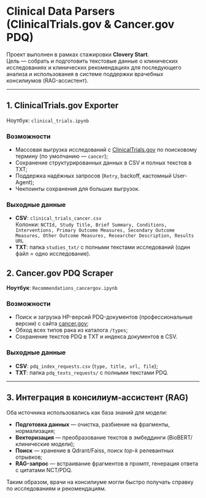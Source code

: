 # Clinical Data Parsers (ClinicalTrials.gov & Cancer.gov PDQ)

Проект выполнен в рамках стажировки **Clovery Start**.  
Цель — собрать и подготовить текстовые данные о клинических исследованиях и клинических рекомендациях для последующего анализа и использования в системе поддержки врачебных консилиумов (RAG-ассистент).

---

## 1. ClinicalTrials.gov Exporter

Ноутбук: `clinical_trials.ipynb`

### Возможности
- Массовая выгрузка исследований с [ClinicalTrials.gov](https://clinicaltrials.gov/) по поисковому термину (по умолчанию — `cancer`);
- Сохранение структурированных данных в CSV и полных текстов в TXT;
- Поддержка надёжных запросов (`Retry`, backoff, кастомный User-Agent);
- Чекпоинты сохранения для больших выгрузок.

### Выходные данные
- **CSV**: `clinical_trials_cancer.csv`  
  Колонки: `NCTId, Study Title, Brief Summary, Conditions, Interventions, Primary Outcome Measures, Secondary Outcome Measures, Other Outcome Measures, Researcher Description, Results URL`
- **TXT**: папка `studies_txt/` с полными текстами исследований (один файл = одно исследование).

## 2. Cancer.gov PDQ Scraper

**Ноутбук**: `Recommendations_cancergov.ipynb`

### Возможности
- Поиск и загрузка HP-версий PDQ-документов (профессиональные версии) с сайта [cancer.gov](https://www.cancer.gov);  
- Обход всех типов рака из каталога `/types`;  
- Сохранение текстов PDQ в TXT и индекса документов в CSV.  

### Выходные данные
- **CSV**: `pdq_index_requests.csv` (`type, title, url, file`);  
- **TXT**: папка `pdq_texts_requests/` с полными текстами PDQ.  

---

## 3. Интеграция в консилиум-ассистент (RAG)

Оба источника использовались как база знаний для модели:

- **Подготовка данных** — очистка, разбиение на фрагменты, нормализация;  
- **Векторизация** — преобразование текстов в эмбеддинги (BioBERT/клинические модели);  
- **Поиск** — хранение в Qdrant/Faiss, поиск *top-k* релевантных отрывков;  
- **RAG-запрос** — встраивание фрагментов в промпт, генерация ответа с цитатами NCT/PDQ.  

Таким образом, врачи на консилиуме могли быстро получать справку по исследованиям и рекомендациям.